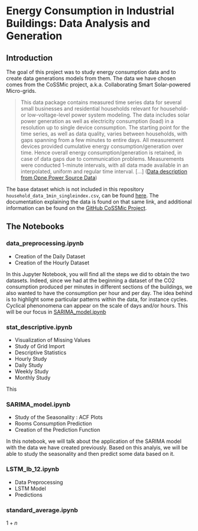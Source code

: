 # Energy Consumption in Industrial Buildings: Data Analysis and Generation

## Introduction
The goal of this project was to study energy consumption data and to create data generations models from them. The data we have chosen comes from the CoSSMic project, a.k.a. Collaborating Smart Solar-powered Micro-grids.

>This data package contains measured time series data for several small businesses and residential households relevant for household- or low-voltage-level power system modeling. The data includes solar power generation as well as electricity consumption (load) in a resolution up to single device consumption. The starting point for the time series, as well as data quality, varies between households, with gaps spanning from a few minutes to entire days. All measurement devices provided cumulative energy consumption/generation over time. Hence overall energy consumption/generation is retained, in case of data gaps due to communication problems. Measurements were conducted 1-minute intervals, with all data made available in an interpolated, uniform and regular time interval. [...]
([Data description from Opne Power Source Data](https://data.open-power-system-data.org/household_data/))


The base dataset which is not included in this repository `household_data_1min_singleindex.csv`, can be found [here](https://data.open-power-system-data.org/household_data/). The documentation explaining the data is found on that same link, and additional information can be found on the [GitHub CoSSMic Project](https://github.com/isc-konstanz/household_data/tree/2020-04-15).

## The Notebooks

### data_preprocessing.ipynb
* Creation of the Daily Dataset
* Creation of the Hourly Dataset

In this Jupyter Notebook, you will find all the steps we did to obtain the two datasets. Indeed, since we had at the beginning a dataset of the CO2 consumption produced per minutes in different sections of the buildings, we also wanted to have the consumption per hour and per day. The idea behind is to highlight some particular patterns within the data, for instance cycles. Cyclical phenonomena can appear on the scale of days and/or hours. This will be our focus in [SARIMA_model.ipynb](https://github.com/laurendudu/energy-consumption-data-generators#sarima_modelipynb)

### stat_descriptive.ipynb
* Visualization of Missing Values
* Study of Grid Import
* Descriptive Statistics
* Hourly Study
* Daily Study
* Weekly Study
* Monthly Study

This 

### SARIMA_model.ipynb
* Study of the Seasonality : ACF Plots
* Rooms Consumption Prediction
* Creation of the Prediction Function

In this notebook, we will talk about the application of the SARIMA model with the data we have created previously. Based on this analyis, we will be able to study the seasonality and then predict some data based on it.  


### LSTM_lb_12.ipynb
* Data Preprocessing
* LSTM Model
* Predictions

### standard_average.ipynb
$1 + n$







